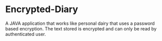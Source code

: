 # Encrypted-Diary
A JAVA application that works like personal dairy that uses a password based encryption. The text stored is encrypted and can only be read by authenticated user. 
